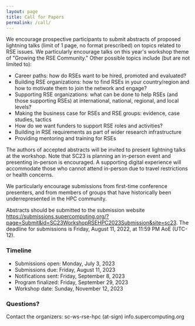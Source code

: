 ```yaml
---
layout: page
title: Call for Papers
permalink: /call/
---
```


We encourage prospective participants to submit abstracts of proposed lightning talks (limit of 1 page, no format prescribed) on topics related to RSE issues.  We particularly encourage talks on this year's workshop theme of "Growing the RSE Community."  Other possible topics include (but are not limited to):
- Career paths: how do RSEs want to be hired, promoted and evaluated?
- Building RSE organizations: how to find RSEs in your country/region and how to motivate them to join the network and engage?
- Supporting RSE organizations: what can be done to help RSEs (and those supporting RSEs) at international, national, regional, and local levels?
- Making the business case for RSEs and RSE groups: evidence, case studies, tactics
- How do we want funders to support RSE roles and activities?
- Building in RSE requirements as part of wider research infrastructure
- Providing mentoring and training for RSEs

The authors of accepted abstracts will be invited to present lightning talks at the workshop.  Note that SC23 is planning an in-person event and presenting in-person is encouraged.  A supporting digital experience will accommodate those who cannot attend in-person due to travel restrictions or health concerns.

We particularly encourage submissions from first-time conference presenters, and from members of groups that have historically been underrepresented in the HPC community.

Abstracts should be submitted to the submission website <https://submissions.supercomputing.org/?page=Submit&id=SC23WorkshopRSEHPC2023Submission&site=sc23>.  The deadline for submissions is Friday, August 11, 2022, at 11:59 PM AoE (UTC-12).

### Timeline

- Submissions open:  Monday, July 3, 2023
- Submissions due:  Friday, August 11, 2023
- Notifications sent:  Friday, September 8, 2023
- Program finalized:  Friday, September 29, 2023
- Workshop date:  Sunday, November 12, 2023

### Questions?

Contact the organizers:   sc-ws-rse-hpc (at-sign) info.supercomputing.org

